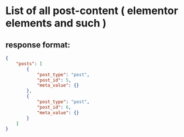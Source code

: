 # List of all post-content ( elementor elements and such )

## response format:
```json
{
	"posts": [
		{
			"post_type": "post",
			"post_id": 5,
			"meta_value": {}
		},
		{
			"post_type": "post",
			"post_id": 6,
			"meta_value": {}
		}
	]
}
```